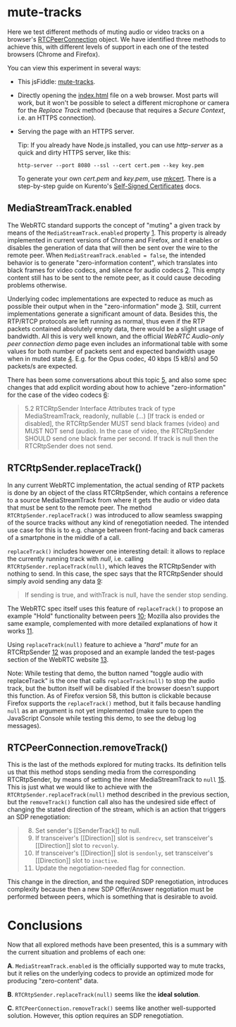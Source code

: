 # mute-tracks

Here we test different methods of muting audio or video tracks on a browser's [RTCPeerConnection] object. We have identified three methods to achieve this, with different levels of support in each one of the tested browsers (Chrome and Firefox).

You can view this experiment in several ways:

* This jsFiddle: [mute-tracks].

* Directly opening the [index.html](index.html) file on a web browser. Most parts will work, but it won't be possible to select a different microphone or camera for the *Replace Track* method (because that requires a *Secure Context*, i.e. an HTTPS connection).

* Serving the page with an HTTPS server.

    Tip: If you already have Node.js installed, you can use *http-server* as a quick and dirty HTTPS server, like this:

    ```
    http-server --port 8080 --ssl --cert cert.pem --key key.pem
    ```

    To generate your own *cert.pem* and *key.pem*, use [mkcert]. There is a step-by-step guide on Kurento's [Self-Signed Certificates] docs.

[RTCPeerConnection]: https://developer.mozilla.org/en-US/docs/Web/API/RTCPeerConnection
[mute-tracks]: https://jsfiddle.net/j1elo/n3tf0rtL/6/
[mkcert]: https://github.com/FiloSottile/mkcert
[Self-Signed Certificates]: https://doc-kurento.readthedocs.io/en/latest/knowledge/selfsigned_certs.html#self-signed-certificates



## MediaStreamTrack.enabled

The WebRTC standard supports the concept of "muting" a given track by means of the `MediaStreamTrack.enabled` property [1]. This property is already implemented in current versions of Chrome and Firefox, and it enables or disables the generation of data that will then be sent over the wire to the remote peer. When `MediaStreamTrack.enabled = false`, the intended behavior is to generate "zero-information content", which translates into black frames for video codecs, and silence for audio codecs [2]. This empty content still has to be sent to the remote peer, as it could cause decoding problems otherwise.

[1]: https://developer.mozilla.org/en-US/docs/Web/API/MediaStreamTrack/enabled
[2]: https://www.w3.org/TR/mediacapture-streams/#track-enabled

Underlying codec implementations are expected to reduce as much as possible their output when in the "zero-information" mode [3]. Still, current implementations generate a significant amount of data. Besides this, the RTP/RTCP protocols are left running as normal, thus even if the RTP packets contained absolutely empty data, there would be a slight usage of bandwidth. All this is very well known, and the official *WebRTC Audio-only peer connection demo* page even includes an informational table with some values for both number of packets sent and expected bandwidth usage when in muted state [4]. E.g. for the Opus codec, 40 kbps (5 kB/s) and 50 packets/s are expected.

[3]: https://github.com/w3c/webrtc-pc/issues/1764#issuecomment-364154913
[4]: https://webrtc.github.io/samples/src/content/peerconnection/audio/

There has been some conversations about this topic [5], and also some spec changes that add explicit wording about how to achieve "zero-information" for the case of the video codecs [6]:

> 5.2 RTCRtpSender Interface
> Attributes
> track of type MediaStreamTrack, readonly, nullable
> (...) [If track is ended or disabled], the RTCRtpSender MUST send black frames (video) and MUST NOT send (audio). In the case of video, the RTCRtpSender SHOULD send one black frame per second. If track is null then the RTCRtpSender does not send.

[5]: https://github.com/webrtc/samples/pull/1009
[6]: https://www.w3.org/TR/webrtc/#dom-rtcrtpsender-track



## RTCRtpSender.replaceTrack()

In any current WebRTC implementation, the actual sending of RTP packets is done by an object of the class RTCRtpSender, which contains a reference to a source MediaStreamTrack from where it gets the audio or video data that must be sent to the remote peer. The method `RTCRtpSender.replaceTrack()` was introduced to allow seamless swapping of the source tracks without any kind of renegotiation needed. The intended use case for this is to e.g. change between front-facing and back cameras of a smartphone in the middle of a call.

`replaceTrack()` includes however one interesting detail: it allows to replace the currently running track with *null*, i.e. calling `RTCRtpSender.replaceTrack(null)`, which leaves the RTCRtpSender with nothing to send. In this case, the spec says that the RTCRtpSender should simply avoid sending any data [9]:

> If sending is true, and withTrack is null, have the sender stop sending.

[9]: https://www.w3.org/TR/webrtc/#dom-rtcrtpsender-replacetrack

The WebRTC spec itself uses this feature of `replaceTrack()` to propose an example "Hold" functionality between peers [10]; Mozilla also provides the same example, complemented with more detailed explanations of how it works [11].

[10]: https://www.w3.org/TR/webrtc/#hold-functionality
[11]: https://developer.mozilla.org/en-US/docs/Web/API/WebRTC_API/Intro_to_RTP#Leveraging_RTP_to_implement_a_hold_feature

Using `replaceTrack(null)` feature to achieve a *"hard" mute* for an RTCRtpSender [12] was proposed and an example landed the test-pages section of the WebRTC website [13].

Note: While testing that demo, the button named "toggle audio with replaceTrack" is the one that calls `replaceTrack(null)` to stop the audio track, but the button itself will be disabled if the browser doesn't support this function. As of Firefox version 58, this button is clickable because Firefox supports the `replaceTrack()` method, but it fails because handling `null` as an argument is not yet implemented (make sure to open the JavaScript Console while testing this demo, to see the debug log messages).

[12]: https://github.com/webrtc/samples/pull/1009
[13]: https://webrtc.github.io/test-pages/src/replaceTrack/index.html



## RTCPeerConnection.removeTrack()

This is the last of the methods explored for muting tracks. Its definition tells us that this method stops sending media from the corresponding RTCRtpSender, by means of setting the inner MediaStreamTrack to `null` [15]. This is just what we would like to achieve with the `RTCRtpSender.replaceTrack(null)` method described in the previous section, but the `removeTrack()` function call also has the undesired side effect of changing the stated direction of the stream, which is an action that triggers an SDP renegotiation:

> 8. Set sender's [[SenderTrack]] to null.
> 10. If transceiver's [[Direction]] slot is `sendrecv`, set transceiver's [[Direction]] slot to `recvonly`.
> 11. If transceiver's [[Direction]] slot is `sendonly`, set transceiver's [[Direction]] slot to `inactive`.
> 12. Update the negotiation-needed flag for connection.

[15]: https://www.w3.org/TR/webrtc/#dom-rtcpeerconnection-removetrack

This change in the direction, and the required SDP renegotiation, introduces complexity because then a new SDP Offer/Answer negotiation must be performed between peers, which is something that is desirable to avoid.



# Conclusions

Now that all explored methods have been presented, this is a summary with the current situation and problems of each one:

**A**. `MediaStreamTrack.enabled` is the officially supported way to mute tracks, but it relies on the underlying codecs to provide an optimized mode for producing "zero-content" data.

**B**. `RTCRtpSender.replaceTrack(null)` seems like the **ideal solution**.

**C**. `RTCPeerConnection.removeTrack()` seems like another well-supported solution. However, this option requires an SDP renegotiation.
